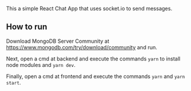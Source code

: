 This a simple React Chat App that uses socket.io to send messages.

## How to run

Download MongoDB Server Community at https://www.mongodb.com/try/download/community
and run.

Next, open a cmd at backend and execute the commands `yarn` to install node modules
and `yarn dev`.

Finally, open a cmd at frontend and execute the commands `yarn` and `yarn start`.

